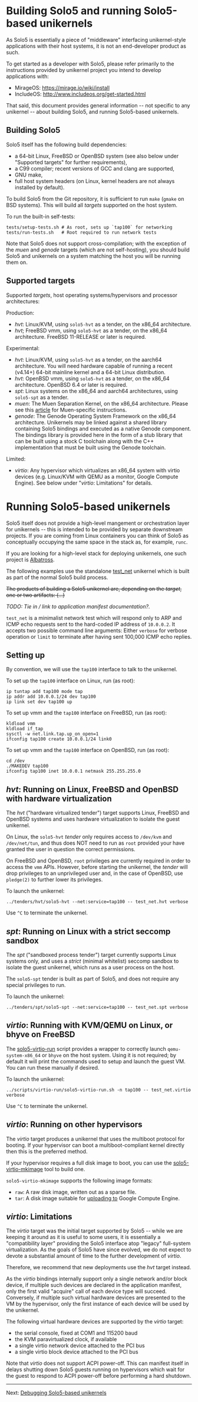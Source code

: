 # Building Solo5 and running Solo5-based unikernels

As Solo5 is essentially a piece of "middleware" interfacing unikernel-style
applications with their host systems, it is not an end-developer product as
such.

To get started as a developer with Solo5, please refer primarily to the
instructions provided by unikernel project you intend to develop applications
with:

- MirageOS: https://mirage.io/wiki/install
- IncludeOS: http://www.includeos.org/get-started.html

That said, this document provides general information -- not specific to any
unikernel -- about building Solo5, and running Solo5-based unikernels.

## Building Solo5

Solo5 itself has the following build dependencies:

* a 64-bit Linux, FreeBSD or OpenBSD system (see also below under "Supported
  targets" for further requirements),
* a C99 compiler; recent versions of GCC and clang are supported,
* GNU make,
* full host system headers (on Linux, kernel headers are not always installed
  by default).

To build Solo5 from the Git repository, it is sufficient to run `make` (`gmake`
on BSD systems). This will build all _targets_ supported on the host system.

To run the built-in self-tests:

    tests/setup-tests.sh # As root, sets up `tap100` for networking
    tests/run-tests.sh   # Root required to run network tests

Note that Solo5 does not support cross-compilation; with the exception of the
_muen_ and _genode_ targets (which are not self-hosting), you should build
Solo5 and unikernels on a system matching the host you will be running them on.

## Supported targets

Supported _targets_, host operating systems/hypervisors and processor
architectures:

Production:

* _hvt_: Linux/KVM, using `solo5-hvt` as a tender, on the x86\_64 architecture.
* _hvt_; FreeBSD vmm, using `solo5-hvt` as a tender, on the x86\_64
  architecture.  FreeBSD 11-RELEASE or later is required.

Experimental:

* _hvt_: Linux/KVM, using `solo5-hvt` as a tender, on the aarch64 architecture.
  You will need hardware capable of running a recent (v4.14+) 64-bit mainline
  kernel and a 64-bit Linux distribution.
* _hvt_: OpenBSD vmm, using `solo5-hvt` as a tender, on the x86\_64
  architecture.  OpenBSD 6.4 or later is required.
* _spt_: Linux systems on the x86\_64 and aarch64 architectures, using
  `solo5-spt` as a tender.
* _muen_: The Muen Separation Kernel, on the x86\_64 architecture. Please see
  this [article](https://muen.sk/articles.html#mirageos-unikernels) for
  Muen-specific instructions.
* _genode_: The Genode Operating System Framework on the x86\_64 architecture.
  Unikernels may be linked against a shared library containing Solo5 bindings
  and executed as a native Genode component. The bindings library is provided
  here in the form of a stub library that can be built using a stock C
  toolchain along with the C++ implementation that must be built using the
  Genode toolchain.

Limited:

* _virtio_: Any hypervisor which virtualizes an x86\_64 system with virtio
  devices (e.g.  Linux/KVM with QEMU as a monitor, Google Compute Engine). See
  below under "_virtio_: Limitations" for details.

# Running Solo5-based unikernels

Solo5 itself does not provide a high-level mangement or orchestration layer for
unikernels -- this is intended to be provided by separate downstream projects.
If you are coming from Linux containers you can think of Solo5 as conceptually
occupying the same space in the stack as, for example, `runc`.

If you are looking for a high-level stack for deploying unikernels, one such
project is [Albatross](https://hannes.nqsb.io/Posts/VMM).

The following examples use the standalone
[test\_net](../tests/test_net/test_net.c) unikernel which is
built as part of the normal Solo5 build process.

~~The products of building a Solo5 unikernel are, depending on the _target_, one
or two artifacts: (...)~~

_TODO: Tie in / link to application manifest documentation?._

`test_net` is a minimalist network test which will respond only to ARP
and ICMP echo requests sent to the hard-coded IP address of `10.0.0.2`. It
accepts two possible command line arguments: Either `verbose` for verbose
operation or `limit` to terminate after having sent 100,000 ICMP echo replies.

## Setting up

By convention, we will use the `tap100` interface to talk to the unikernel.

To set up the `tap100` interface on Linux, run (as root):

    ip tuntap add tap100 mode tap
    ip addr add 10.0.0.1/24 dev tap100
    ip link set dev tap100 up

To set up vmm and the `tap100` interface on FreeBSD, run (as root):

    kldload vmm
    kldload if_tap
    sysctl -w net.link.tap.up_on_open=1
    ifconfig tap100 create 10.0.0.1/24 link0

To set up vmm and the `tap100` interface on OpenBSD, run (as root):

    cd /dev
    ./MAKEDEV tap100
    ifconfig tap100 inet 10.0.0.1 netmask 255.255.255.0

## _hvt_: Running on Linux, FreeBSD and OpenBSD with hardware virtualization

The _hvt_ ("hardware virtualized tender") target supports Linux, FreeBSD and
OpenBSD systems and uses hardware virtualization to isolate the guest
unikernel.

On Linux, the `solo5-hvt` _tender_ only requires access to `/dev/kvm` and
`/dev/net/tun`, and thus does NOT need to run as `root` provided your have
granted the user in question the correct permissions.

On FreeBSD and OpenBSD, `root` privileges are currently required in order to
access the `vmm` APIs. However, before starting the unikernel, the _tender_
will drop privileges to an unprivileged user and, in the case of OpenBSD, use
`pledge(2)` to further lower its privileges.

To launch the unikernel:

    ../tenders/hvt/solo5-hvt --net:service=tap100 -- test_net.hvt verbose

Use `^C` to terminate the unikernel.

## _spt_: Running on Linux with a strict seccomp sandbox

The _spt_ ("sandboxed process tender") target currently supports Linux systems
only, and uses a _strict_ (minimal whitelist) seccomp sandbox to isolate the
guest unikernel, which runs as a user process on the host.

The `solo5-spt` tender is built as part of Solo5, and does not require any
special privileges to run.

To launch the unikernel:

    ../tenders/spt/solo5-spt --net:service=tap100 -- test_net.spt verbose

## _virtio_: Running with KVM/QEMU on Linux, or bhyve on FreeBSD

The [solo5-virtio-run](../scripts/virtio-run/solo5-virtio-run.sh) script provides a wrapper
to correctly launch `qemu-system-x86_64` or `bhyve` on the host system.  Using
it is not required; by default it will print the commands used to setup and
launch the guest VM. You can run these manually if desired.

To launch the unikernel:

    ../scripts/virtio-run/solo5-virtio-run.sh -n tap100 -- test_net.virtio verbose

Use `^C` to terminate the unikernel.

## _virtio_: Running on other hypervisors

The _virtio_ target produces a unikernel that uses the multiboot
protocol for booting. If your hypervisor can boot a multiboot-compliant
kernel directly then this is the preferred method.

If your hypervisor requires a full disk image to boot, you can use the
[solo5-virtio-mkimage](../scripts/virtio-mkimage/solo5-virtio-mkimage.sh) tool to build one.

`solo5-virtio-mkimage` supports the following image formats:

* `raw`: A raw disk image, written out as a sparse file.
* `tar`: A disk image suitable for [uploading to](https://cloud.google.com/compute/docs/tutorials/building-images#publishingimage) Google Compute Engine.

## _virtio_: Limitations

The _virtio_ target was the initial target supported by Solo5 -- while we are
keeping it around as it is useful to some users, it is essentially a
"compatibility layer" providing the Solo5 interface atop "legacy" full-system
virtualization. As the goals of Solo5 have since evolved, we do not expect to
devote a substantial amount of time to the further development of _virtio_.

Therefore, we recommend that new deployments use the _hvt_ target instead.

As the _virtio_ bindings internally support only a single network and/or block
device, if multiple such devices are declared in the application manifest, only
the first valid "acquire" call of each device type will succeed. Conversely, if
multiple such virtual hardware devices are presented to the VM by the
hypervisor, only the first instance of each device will be used by the
unikernel.

The following virtual hardware devices are supported by the _virtio_ target:

* the serial console, fixed at COM1 and 115200 baud
* the KVM paravirtualized clock, if available
* a single virtio network device attached to the PCI bus
* a single virtio block device attached to the PCI bus

Note that _virtio_ does not support ACPI power-off. This can manifest itself in
delays shutting down Solo5 guests running on hypervisors which wait for the
guest to respond to ACPI power-off before performing a hard shutdown.

----

Next: [Debugging Solo5-based unikernels](debugging.md)
